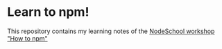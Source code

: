 # Learn to npm!

This repository contains my learning notes of the [NodeSchool workshop "How to npm"](http://nodeschool.io/#workshoppers)
